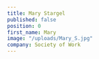```yaml
---
title: Mary Stargel
published: false
position: 0
first_name: Mary
image: "/uploads/Mary_S.jpg"
company: Society of Work
---
```


